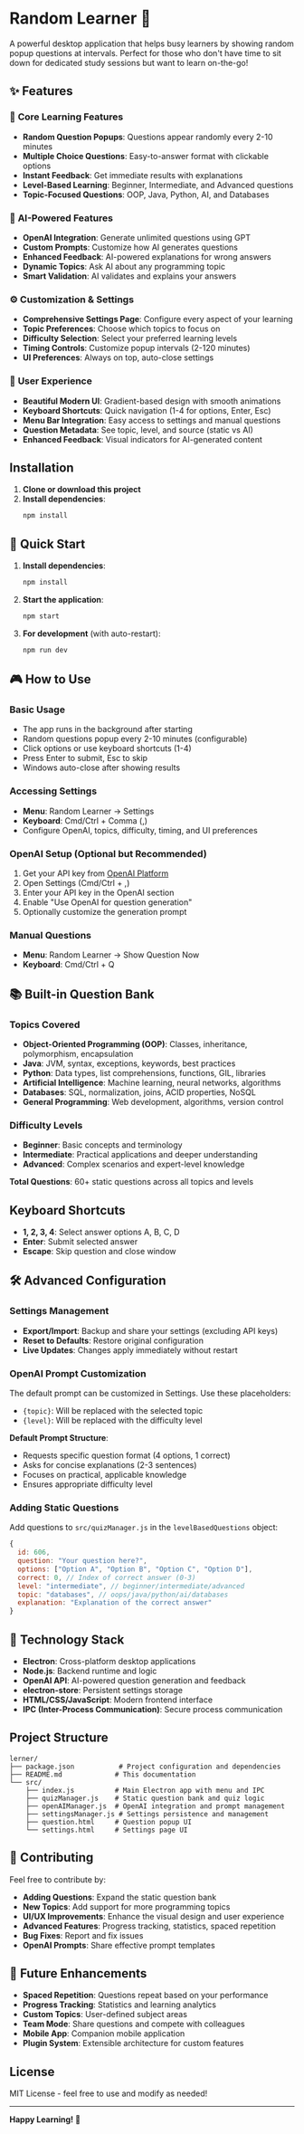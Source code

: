# Random Learner 🧠

A powerful desktop application that helps busy learners by showing random popup questions at intervals. Perfect for those who don't have time to sit down for dedicated study sessions but want to learn on-the-go!

## ✨ Features

### 🎯 **Core Learning Features**
- **Random Question Popups**: Questions appear randomly every 2-10 minutes
- **Multiple Choice Questions**: Easy-to-answer format with clickable options
- **Instant Feedback**: Get immediate results with explanations
- **Level-Based Learning**: Beginner, Intermediate, and Advanced questions
- **Topic-Focused Questions**: OOP, Java, Python, AI, and Databases

### 🤖 **AI-Powered Features**
- **OpenAI Integration**: Generate unlimited questions using GPT
- **Custom Prompts**: Customize how AI generates questions
- **Enhanced Feedback**: AI-powered explanations for wrong answers
- **Dynamic Topics**: Ask AI about any programming topic
- **Smart Validation**: AI validates and explains your answers

### ⚙️ **Customization & Settings**
- **Comprehensive Settings Page**: Configure every aspect of your learning
- **Topic Preferences**: Choose which topics to focus on
- **Difficulty Selection**: Select your preferred learning levels
- **Timing Controls**: Customize popup intervals (2-120 minutes)
- **UI Preferences**: Always on top, auto-close settings

### 🎨 **User Experience**
- **Beautiful Modern UI**: Gradient-based design with smooth animations
- **Keyboard Shortcuts**: Quick navigation (1-4 for options, Enter, Esc)
- **Menu Bar Integration**: Easy access to settings and manual questions
- **Question Metadata**: See topic, level, and source (static vs AI)
- **Enhanced Feedback**: Visual indicators for AI-generated content

## Installation

1. **Clone or download this project**
2. **Install dependencies**:
   ```bash
   npm install
   ```

## 🚀 Quick Start

1. **Install dependencies**:
   ```bash
   npm install
   ```

2. **Start the application**:
   ```bash
   npm start
   ```

3. **For development** (with auto-restart):
   ```bash
   npm run dev
   ```

## 🎮 How to Use

### **Basic Usage**
- The app runs in the background after starting
- Random questions popup every 2-10 minutes (configurable)
- Click options or use keyboard shortcuts (1-4)
- Press Enter to submit, Esc to skip
- Windows auto-close after showing results

### **Accessing Settings**
- **Menu**: Random Learner → Settings
- **Keyboard**: Cmd/Ctrl + Comma (,)
- Configure OpenAI, topics, difficulty, timing, and UI preferences

### **OpenAI Setup** (Optional but Recommended)
1. Get your API key from [OpenAI Platform](https://platform.openai.com/api-keys)
2. Open Settings (Cmd/Ctrl + ,)
3. Enter your API key in the OpenAI section
4. Enable "Use OpenAI for question generation"
5. Optionally customize the generation prompt

### **Manual Questions**
- **Menu**: Random Learner → Show Question Now
- **Keyboard**: Cmd/Ctrl + Q

## 📚 Built-in Question Bank

### **Topics Covered**
- **Object-Oriented Programming (OOP)**: Classes, inheritance, polymorphism, encapsulation
- **Java**: JVM, syntax, exceptions, keywords, best practices  
- **Python**: Data types, list comprehensions, functions, GIL, libraries
- **Artificial Intelligence**: Machine learning, neural networks, algorithms
- **Databases**: SQL, normalization, joins, ACID properties, NoSQL
- **General Programming**: Web development, algorithms, version control

### **Difficulty Levels**
- **Beginner**: Basic concepts and terminology
- **Intermediate**: Practical applications and deeper understanding
- **Advanced**: Complex scenarios and expert-level knowledge

**Total Questions**: 60+ static questions across all topics and levels

## Keyboard Shortcuts

- **1, 2, 3, 4**: Select answer options A, B, C, D
- **Enter**: Submit selected answer
- **Escape**: Skip question and close window

## 🛠 Advanced Configuration

### **Settings Management**
- **Export/Import**: Backup and share your settings (excluding API keys)
- **Reset to Defaults**: Restore original configuration
- **Live Updates**: Changes apply immediately without restart

### **OpenAI Prompt Customization**
The default prompt can be customized in Settings. Use these placeholders:
- `{topic}`: Will be replaced with the selected topic
- `{level}`: Will be replaced with the difficulty level

**Default Prompt Structure**:
- Requests specific question format (4 options, 1 correct)
- Asks for concise explanations (2-3 sentences)
- Focuses on practical, applicable knowledge
- Ensures appropriate difficulty level

### **Adding Static Questions**
Add questions to `src/quizManager.js` in the `levelBasedQuestions` object:

```javascript
{
  id: 606,
  question: "Your question here?",
  options: ["Option A", "Option B", "Option C", "Option D"],
  correct: 0, // Index of correct answer (0-3)
  level: "intermediate", // beginner/intermediate/advanced
  topic: "databases", // oops/java/python/ai/databases
  explanation: "Explanation of the correct answer"
}
```

## 🔧 Technology Stack

- **Electron**: Cross-platform desktop applications
- **Node.js**: Backend runtime and logic
- **OpenAI API**: AI-powered question generation and feedback
- **electron-store**: Persistent settings storage
- **HTML/CSS/JavaScript**: Modern frontend interface
- **IPC (Inter-Process Communication)**: Secure process communication

## Project Structure

```
lerner/
├── package.json           # Project configuration and dependencies
├── README.md             # This documentation
└── src/
    ├── index.js          # Main Electron app with menu and IPC
    ├── quizManager.js    # Static question bank and quiz logic
    ├── openAIManager.js  # OpenAI integration and prompt management
    ├── settingsManager.js # Settings persistence and management
    ├── question.html     # Question popup UI
    └── settings.html     # Settings page UI
```

## 🤝 Contributing

Feel free to contribute by:
- **Adding Questions**: Expand the static question bank
- **New Topics**: Add support for more programming topics
- **UI/UX Improvements**: Enhance the visual design and user experience
- **Advanced Features**: Progress tracking, statistics, spaced repetition
- **Bug Fixes**: Report and fix issues
- **OpenAI Prompts**: Share effective prompt templates

## 🎯 Future Enhancements

- **Spaced Repetition**: Questions repeat based on your performance
- **Progress Tracking**: Statistics and learning analytics
- **Custom Topics**: User-defined subject areas
- **Team Mode**: Share questions and compete with colleagues
- **Mobile App**: Companion mobile application
- **Plugin System**: Extensible architecture for custom features

## License

MIT License - feel free to use and modify as needed!

---

**Happy Learning! 🚀**
